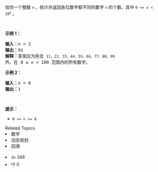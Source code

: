 给你一个整数 <code>n</code> ，统计并返回各位数字都不同的数字 <code>x</code> 的个数，其中 <code>0 &lt;= x &lt; 10<sup>n</sup></code><sup>&nbsp;</sup>。

<div class="original__bRMd"> 
 <div> 
  <p>&nbsp;</p> 
 </div>
</div>

<p><strong>示例 1：</strong></p>

<pre>
<strong>输入：</strong>n = 2
<strong>输出：</strong>91
<strong>解释：</strong>答案应为除去 <span><code>11、22、33、44、55、66、77、88、99 </code></span>外，在 0 ≤ x &lt; 100 范围内的所有数字。 
</pre>

<p><strong>示例 2：</strong></p>

<pre>
<strong>输入：</strong>n = 0
<strong>输出：</strong>1
</pre>


<p>&nbsp;</p>

<p><strong>提示：</strong></p>

<ul> 
 <li><code>0 &lt;= n &lt;= 8</code></li> 
</ul>

<div><div>Related Topics</div><div><li>数学</li><li>动态规划</li><li>回溯</li></div></div><br><div><li>👍 348</li><li>👎 0</li></div>